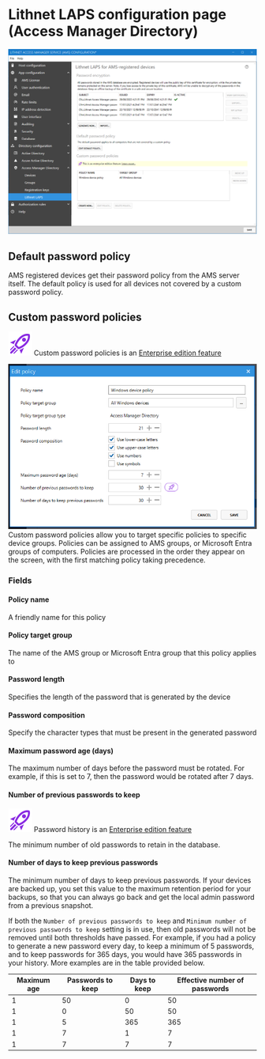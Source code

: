 # Lithnet LAPS configuration page (Access Manager Directory)

![](../../images/ui-page-directory-configuration-access-manager-directory-lithnet-laps.png)



## Default password policy

AMS registered devices get their password policy from the AMS server itself. The default policy is used for all devices not covered by a custom password policy.

## Custom password policies

![](../../images/badge-enterprise-edition-rocket.svg) Custom password policies is an [Enterprise edition feature](../../access-manager-editions.md)

![](../../images/ui-page-directory-configuration-access-manager-directory-lithnet-laps-edit-policy.png) Custom password policies allow you to target specific policies to specific device groups. Policies can be assigned to AMS groups, or Microsoft Entra groups of computers. Policies are processed in the order they appear on the screen, with the first matching policy taking precedence.

### Fields

#### Policy name

A friendly name for this policy

#### Policy target group

The name of the AMS group or Microsoft Entra group that this policy applies to

#### Password length

Specifies the length of the password that is generated by the device

#### Password composition

Specify the character types that must be present in the generated password

#### Maximum password age (days)

The maximum number of days before the password must be rotated. For example, if this is set to 7, then the password would be rotated after 7 days.

#### Number of previous passwords to keep
![](../../images/badge-enterprise-edition-rocket.svg) Password history is an [Enterprise edition feature](../../access-manager-editions.md)

The minimum number of old passwords to retain in the database.

#### Number of days to keep previous passwords

The minimum number of days to keep previous passwords. If your devices are backed up, you set this value to the maximum retention period for your backups, so that you can always go back and get the local admin password from a previous snapshot.

If both the `Number of previous passwords to keep` and `Minimum number of previous passwords to keep` setting is in use, then old passwords will not be removed until both thresholds have passed. For example, if you had a policy to generate a new password every day, to keep a minimum of 5 passwords, and to keep passwords for 365 days, you would have 365 passwords in your history. More examples are in the table provided below.

|Maximum age|Passwords to keep|Days to keep|Effective number of passwords|
|---|---|---|---|
|1|50|0|50|
|1|0|50|50|
|1|5|365|365|
|1|7|1|7|
|1|7|7|7|
